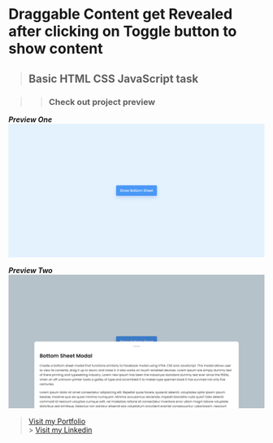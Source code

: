 # Draggable Content get Revealed after clicking on Toggle button to show content

> ## Basic HTML CSS JavaScript task

> > ### Check out project preview

**_Preview One_**
![Image1](/task-preview/scrnli_8_30_2023_7-27-59%20PM.png)

**_Preview Two_**
![Image2](/task-preview/scrnli_8_30_2023_7-28-14%20PM.png)

> [Visit my Portfolio](https://sroy-portfolio.netlify.app "My Portfolio Website") <br> > [Visit my Linkedin](https://www.linkedin.com/in/souvik-roy-252191270 "My Linkedin Profile")

